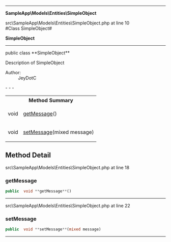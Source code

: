 - - -

**SampleApp\Models\Entities\SimpleObject**
<div class="location">src\SampleApp\Models\Entities\SimpleObject.php at line 10</div>
#Class SimpleObject#

**SimpleObject**


- - -

<p class="signature">public  class **SimpleObject**</p>

<div class="comment" id="overview_description"><p>Description of SimpleObject</p></div>

<dl>
<dt>Author:</dt>
<dd>JeyDotC</dd>
</dl>
- - -

<table id="summary_method">
<tr><th colspan="2">Method Summary</th></tr>
<tr>
<td class="type"> void</td>
<td class="description"><p class="name"><a href="#getMessage">getMessage</a>()</p></td>
</tr>
<tr>
<td class="type"> void</td>
<td class="description"><p class="name"><a href="#setMessage">setMessage</a>(mixed message)</p></td>
</tr>
</table>

<h2 id="detail_method">Method Detail</h2>
<div class="location">src\SampleApp\Models\Entities\SimpleObject.php at line 18</div>
<h3 id="getMessage()">getMessage</h3>

```php
public  void **getMessage**()
```
<div class="details">
</div>

- - -

<div class="location">src\SampleApp\Models\Entities\SimpleObject.php at line 22</div>
<h3 id="setMessage()">setMessage</h3>

```php
public  void **setMessage**(mixed message)
```
<div class="details">
</div>

- - -

